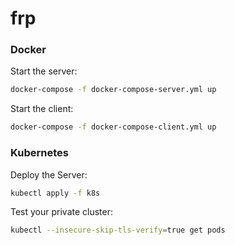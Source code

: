 # frp

### Docker

Start the server:
```bash
docker-compose -f docker-compose-server.yml up
```

Start the client:
```bash
docker-compose -f docker-compose-client.yml up
```

### Kubernetes

Deploy the Server:
```bash
kubectl apply -f k8s
```

Test your private cluster:
```bash
kubectl --insecure-skip-tls-verify=true get pods
```
